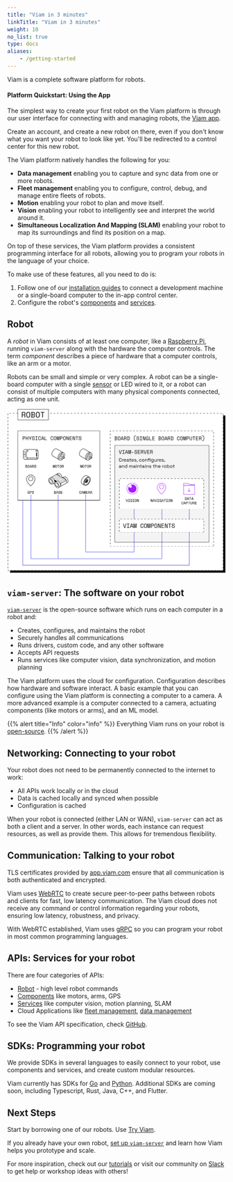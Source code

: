 ```yaml
---
title: "Viam in 3 minutes"
linkTitle: "Viam in 3 minutes"
weight: 10
no_list: true
type: docs
aliases:
    - /getting-started
---
```


Viam is a complete software platform for robots.

#### Platform Quickstart: Using the App

The simplest way to create your first robot on the Viam platform is through our user interface for connecting with and managing robots, the [Viam app](app.viam.com).

Create an account, and create a new robot on there, even if you don't know what you want your robot to look like yet.
You'll be redirected to a control center for this new robot.

The Viam platform natively handles the following for you:

- **Data management** enabling you to capture and sync data from one or more robots.
- **Fleet management** enabling you to configure, control, debug, and manage entire fleets of robots.
- **Motion** enabling your robot to plan and move itself.
- **Vision** enabling your robot to intelligently see and interpret the world around it.
- **Simultaneous Localization And Mapping (SLAM)** enabling your robot to map its surroundings and find its position on a map.

On top of these services, the Viam platform provides a consistent programming interface for all robots, allowing you to program your robots in the language of your choice.

To make use of these features, all you need to do is:

1) Follow one of our [installation guides](/installation) to connect a development machine or a single-board computer to the in-app control center.
2) Configure the robot's [components](/components) and [services](/services).

## Robot

A *robot* in Viam consists of at least one computer, like a [Raspberry Pi](https://www.raspberrypi.com/documentation/computers/raspberry-pi.html), running `viam-server` along with the hardware the computer controls.
The term *component* describes a piece of hardware that a computer controls, like an arm or a motor.

Robots can be small and simple or very complex.
A robot can be a single-board computer with a single [sensor](/components/sensor/) or LED wired to it, or a robot can consist of multiple computers with many physical components connected, acting as one unit.

![Robot components](img/robot-components.png)

## `viam-server`: The software on your robot

[`viam-server`](https://github.com/viamrobotics/rdk) is the open-source software which runs on each computer in a robot and:

- Creates, configures, and maintains the robot
- Securely handles all communications
- Runs drivers, custom code, and any other software
- Accepts API requests
- Runs services like computer vision, data synchronization, and motion planning

The Viam platform uses the cloud for configuration.
Configuration describes how hardware and software interact.
A basic example that you can configure using the Viam platform is connecting a computer to a camera.
A more advanced example is a computer connected to a camera, actuating components (like motors or arms), and an ML model.

{{% alert title="Info" color="info" %}}
Everything Viam runs on your robot is [open-source](http://github.com/viamrobotics).
{{% /alert %}}

## Networking: Connecting to your robot

Your robot does not need to be permanently connected to the internet to work:

- All APIs work locally or in the cloud
- Data is cached locally and synced when possible
- Configuration is cached

When your robot is connected (either LAN or WAN), `viam-server` can act as both a client and a server.
In other words, each instance can request resources, as well as provide them.
This allows for tremendous flexibility.

## Communication: Talking to your robot

TLS certificates provided by [app.viam.com](https://app.viam.com) ensure that all communication is both authenticated and encrypted.

Viam uses [WebRTC](https://webrtc.org/) to create secure peer-to-peer paths between robots and clients for fast, low latency communication.
The Viam cloud does not receive any command or control information regarding your robots, ensuring low latency, robustness, and privacy.

With WebRTC established, Viam uses [gRPC](https://grpc.io/) so you can program your robot in most common programming languages.

## APIs: Services for your robot

There are four categories of APIs:

- [Robot](/services/robot-service/) - high level robot commands
- [Components](/components) like motors, arms, GPS
- [Services](/services) like computer vision, motion planning, SLAM
- Cloud Applications like [fleet management](/manage/fleet-management), [data management](/manage/data-management)

To see the Viam API specification, check [GitHub](https://github.com/viamrobotics/api).

## SDKs: Programming your robot

We provide SDKs in several languages to easily connect to your robot, use components and services, and create custom modular resources.

Viam currently has SDKs for [Go](https://pkg.go.dev/go.viam.com/rdk) and [Python](https://python.viam.dev/).
Additional SDKs are coming soon, including Typescript, Rust, Java, C++, and Flutter.

## Next Steps

Start by borrowing one of our robots.
Use [Try Viam](/try-viam/).

If you already have your own robot, [set up `viam-server`](/installation/) and learn how Viam helps you prototype and scale.

For more inspiration, check out our [tutorials](/tutorials) or visit our community on [Slack](https://join.slack.com/t/viamrobotics/shared_invite/zt-1f5xf1qk5-TECJc1MIY1MW0d6ZCg~Wnw/) to get help or workshop ideas with others!
